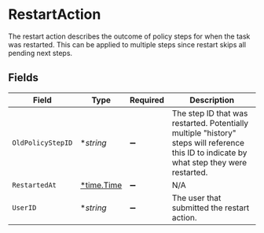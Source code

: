 # RestartAction

 The restart action describes the outcome of policy steps for when the task was restarted. This can be applied to multiple steps since restart skips all pending next steps.



## Fields

| Field                                                                                                                                       | Type                                                                                                                                        | Required                                                                                                                                    | Description                                                                                                                                 |
| ------------------------------------------------------------------------------------------------------------------------------------------- | ------------------------------------------------------------------------------------------------------------------------------------------- | ------------------------------------------------------------------------------------------------------------------------------------------- | ------------------------------------------------------------------------------------------------------------------------------------------- |
| `OldPolicyStepID`                                                                                                                           | **string*                                                                                                                                   | :heavy_minus_sign:                                                                                                                          |  The step ID that was restarted. Potentially multiple "history" steps will reference this ID to indicate by what step they were restarted.<br/> |
| `RestartedAt`                                                                                                                               | [*time.Time](https://pkg.go.dev/time#Time)                                                                                                  | :heavy_minus_sign:                                                                                                                          | N/A                                                                                                                                         |
| `UserID`                                                                                                                                    | **string*                                                                                                                                   | :heavy_minus_sign:                                                                                                                          |  The user that submitted the restart action.<br/>                                                                                           |